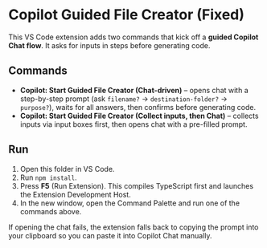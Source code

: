 # Copilot Guided File Creator (Fixed)
This VS Code extension adds two commands that kick off a **guided Copilot Chat flow**. It asks for inputs in steps before generating code.

## Commands
- **Copilot: Start Guided File Creator (Chat-driven)** – opens chat with a step-by-step prompt (ask `filename?` → `destination-folder?` → `purpose?`), waits for all answers, then confirms before generating code.
- **Copilot: Start Guided File Creator (Collect inputs, then Chat)** – collects inputs via input boxes first, then opens chat with a pre-filled prompt.

## Run
1. Open this folder in VS Code.
2. Run `npm install`.
3. Press **F5** (Run Extension). This compiles TypeScript first and launches the Extension Development Host.
4. In the new window, open the Command Palette and run one of the commands above.

If opening the chat fails, the extension falls back to copying the prompt into your clipboard so you can paste it into Copilot Chat manually.
